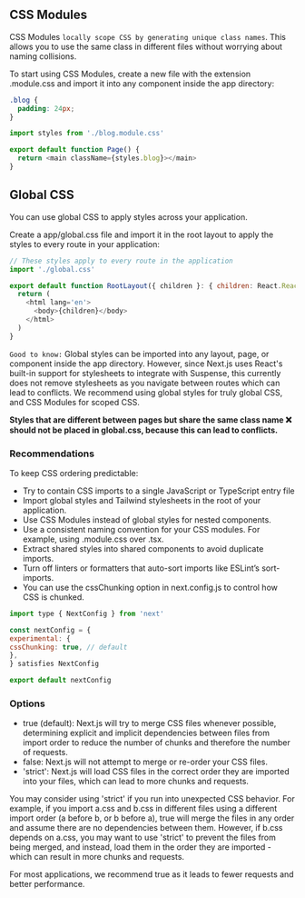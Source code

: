 <!-- @format -->

## CSS Modules

CSS Modules `locally scope CSS by generating unique class names`. This allows you to use the same class in different files without worrying about naming collisions.

To start using CSS Modules, create a new file with the extension .module.css and import it into any component inside the app directory:

```css
.blog {
  padding: 24px;
}
```

```javascript
import styles from './blog.module.css'

export default function Page() {
  return <main className={styles.blog}></main>
}
```

## Global CSS

You can use global CSS to apply styles across your application.

Create a app/global.css file and import it in the root layout to apply the styles to every route in your application:

```javascript
// These styles apply to every route in the application
import './global.css'

export default function RootLayout({ children }: { children: React.ReactNode }) {
  return (
    <html lang='en'>
      <body>{children}</body>
    </html>
  )
}
```

`Good to know:` Global styles can be imported into any layout, page, or component inside the app directory. However, since Next.js uses React's built-in support for stylesheets to integrate with Suspense, this currently does not remove stylesheets as you navigate between routes which can lead to conflicts. We recommend using global styles for truly global CSS, and CSS Modules for scoped CSS.

**Styles that are different between pages but share the same class name ❌ should not be placed in global.css, because this can lead to conflicts.**

### Recommendations

To keep CSS ordering predictable:

- Try to contain CSS imports to a single JavaScript or TypeScript entry file
- Import global styles and Tailwind stylesheets in the root of your application.
- Use CSS Modules instead of global styles for nested components.
- Use a consistent naming convention for your CSS modules. For example, using <name>.module.css over <name>.tsx.
- Extract shared styles into shared components to avoid duplicate imports.
- Turn off linters or formatters that auto-sort imports like ESLint’s sort-imports.
- You can use the cssChunking option in next.config.js to control how CSS is chunked.

```javascript
import type { NextConfig } from 'next'

const nextConfig = {
experimental: {
cssChunking: true, // default
},
} satisfies NextConfig

export default nextConfig
```

### Options

- true (default): Next.js will try to merge CSS files whenever possible, determining explicit and implicit dependencies between files from import order to reduce the number of chunks and therefore the number of requests.
- false: Next.js will not attempt to merge or re-order your CSS files.
- 'strict': Next.js will load CSS files in the correct order they are imported into your files, which can lead to more chunks and requests.

You may consider using 'strict' if you run into unexpected CSS behavior. For example, if you import a.css and b.css in different files using a different import order (a before b, or b before a), true will merge the files in any order and assume there are no dependencies between them. However, if b.css depends on a.css, you may want to use 'strict' to prevent the files from being merged, and instead, load them in the order they are imported - which can result in more chunks and requests.

For most applications, we recommend true as it leads to fewer requests and better performance.
